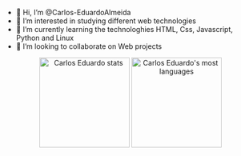 - 👋 Hi, I’m @Carlos-EduardoAlmeida
- 👀 I’m interested in studying different web technologies
- 🌱 I’m currently learning the technologhies HTML, Css, Javascript, Python and Linux
- 💞️ I’m looking to collaborate on Web projects

<div align="center" space='2rem'>
<img  height="180em" src="https://github-readme-stats.vercel.app/api?username=Carlos-EduardoAlmeida&show_icons=true&theme=radical&include_all_commits=true&count_private=true" alt="Carlos Eduardo stats"/>
<img height="180em" src="https://github-readme-stats.vercel.app/api/top-langs/?username=Carlos-EduardoAlmeida&layout=compact&langs_count=7&theme=dark" alt="Carlos Eduardo's most languages"/>
</div>
